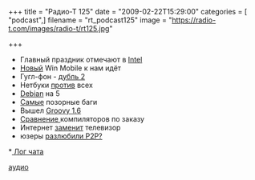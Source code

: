 +++
title = "Радио-Т 125"
date = "2009-02-22T15:29:00"
categories = [ "podcast",]
filename = "rt_podcast125"
image = "https://radio-t.com/images/radio-t/rt125.jpg"

+++

- Главный праздник отмечают в [Intel](http://www.mobile-review.com/fullnews/main/2009/February/18.shtml)
- [Новый](http://www.engadget.com/2009/02/16/microsoft-announces-windows-mobile-6-5/) Win Mobile к нам идёт
- Гугл-фон - [дубль 2](http://news.bbc.co.uk/2/hi/technology/7894516.stm)
- Нетбуки [против](http://www.appleinsider.com/articles/09/02/16/netbooks_killing_off_sickly_windows_pc_sales.html) всех
- [Debian](http://www.tuxradar.com/content/lenny-has-landed) на 5
- [Самые](http://www.sundog.net/index.php/sunblog/entry/top-ten-most-infamous-software-bugs-of-all-time/) позорные баги
- Вышел [Groovy 1.6](http://groovy.dzone.com/news/groovy-16-has-been-released)
- [Сравнение ](http://www.linux.org.ru/view-message.jsp?msgid=3519239)компиляторов по заказу
- Интернет [заменит](http://www.thg.ru/technews/20090220_180800.html) телевизор
- юзеры [разлюбили P2P?](http://webplanet.ru/news/research/2009/02/20/porn_down.html)

*[ Лог чата](http://chat.radio-t.com/logs/radio-t-125.html)

[аудио](http://cdn.radio-t.com/rt_podcast125.mp3)
<audio src="http://cdn.radio-t.com/rt_podcast125.mp3" preload="none"></audio>
